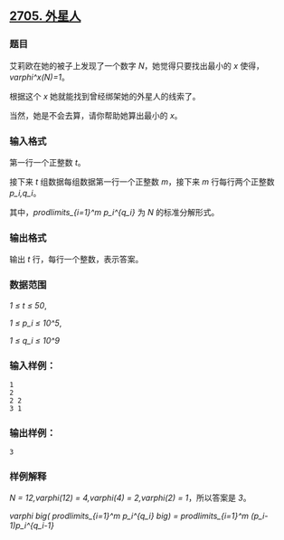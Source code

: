 ## [2705. 外星人](https://www.acwing.com/problem/content/2707/)

### 题目

艾莉欧在她的被子上发现了一个数字 *N*，她觉得只要找出最小的 *x* 使得，*varphi^x(N)=1*。

根据这个 *x* 她就能找到曾经绑架她的外星人的线索了。

当然，她是不会去算，请你帮助她算出最小的 *x*。

### 输入格式

第一行一个正整数 *t*。

接下来 *t* 组数据每组数据第一行一个正整数 *m*，接下来 *m* 行每行两个正整数 *p_i,q_i*。

其中，*prodlimits_{i=1}^m p_i^{q_i}* 为 *N* 的标准分解形式。

### 输出格式

输出 *t* 行，每行一个整数，表示答案。

### 数据范围

*1 ≤ t ≤ 50*,

*1 ≤ p_i ≤ 10^5*,

*1 ≤ q_i ≤ 10^9*

### 输入样例：

```
1
2
2 2
3 1
```

### 输出样例：

```
3
```

### 样例解释

*N = 12,varphi(12) = 4,varphi(4) = 2,varphi(2) = 1*，所以答案是 *3*。

*varphi big( prodlimits_{i=1}^m p_i^{q_i} big) = prodlimits_{i=1}^m (p_i-1)p_i^{q_i-1}*
